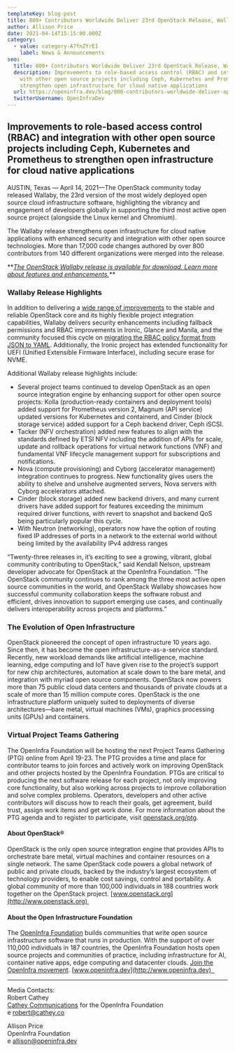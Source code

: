 ```yaml
---
templateKey: blog-post
title: 800+ Contributors Worldwide Deliver 23rd OpenStack Release, Wallaby
author: Allison Price
date: 2021-04-14T15:15:00.000Z
category:
  - value: category-A7fnZYrE1
    label: News & Announcements
seo:
  title: 800+ Contributors Worldwide Deliver 23rd OpenStack Release, Wallaby
  description: Improvements to role-based access control (RBAC) and integration
    with other open source projects including Ceph, Kubernetes and Prometheus to
    strengthen open infrastructure for cloud native applications
  url: https://openinfra.dev/blog/800-contributors-worldwide-deliver-openstack-wallaby
  twitterUsername: OpenInfraDev
---
```

## Improvements to role-based access control (RBAC) and integration with other open source projects including Ceph, Kubernetes and Prometheus to strengthen open infrastructure for cloud native applications

AUSTIN, Texas — April 14, 2021—The OpenStack community today released Wallaby, the 23rd version of the most widely deployed open source cloud infrastructure software, highlighting the vibrancy and engagement of developers globally in supporting the third most active open source project (alongside the Linux kernel and Chromium).

The Wallaby release strengthens open infrastructure for cloud native applications with enhanced security and integration with other open source technologies. More than 17,000 code changes authored by over 800 contributors from 140 different organizations were merged into the release.

\*\**[The OpenStack Wallaby release is available for download. Learn more about features and enhancements.](https://www.openstack.org/software/wallaby/)\*\**

### Wallaby Release Highlights

In addition to delivering a [wide range of improvements](https://releases.openstack.org/wallaby/highlights.html) to the stable and reliable OpenStack core and its highly flexible project integration capabilities, Wallaby delivers security enhancements including fallback permissions and RBAC improvements in Ironic, Glance and Manila, and the community focused this cycle on [migrating the RBAC policy format from JSON to YAML](https://governance.openstack.org/tc/goals/selected/wallaby/migrate-policy-format-from-json-to-yaml.html). Additionally, the Ironic project has extended functionality for UEFI (Unified Extensible Firmware Interface), including secure erase for NVME. 

Additional Wallaby release highlights include:

* Several project teams continued to develop OpenStack as an open source integration engine by enhancing support for other open source projects: Kolla (production-ready containers and deployment tools) added support for Prometheus version 2, Magnum (API service) updated versions for Kubernetes and containerd, and Cinder (block storage service) added support for a Ceph backend driver, Ceph iSCSI. 
* Tacker (NFV orchestration) added new features to align with the standards defined by ETSI NFV including the addition of APIs for scale, update and rollback operations for virtual network functions (VNF) and fundamental VNF lifecycle management support for subscriptions and notifications.
* Nova (compute provisioning) and Cyborg (accelerator management)  integration continues to progress. New functionality gives users the ability to shelve and unshelve augmented servers, Nova servers with Cyborg accelerators attached. 
* Cinder (block storage) added new backend drivers, and many current drivers have added support for features exceeding the minimum required driver functions, with revert to snapshot and backend QoS being particularly popular this cycle.
* With Neutron (networking), operators now have the option of routing fixed IP addresses of ports in a network to the external world without being limited by the availability IPv4 address ranges

“Twenty-three releases in, it’s exciting to see a growing, vibrant, global community contributing to OpenStack,” said Kendall Nelson, upstream developer advocate for OpenStack at the OpenInfra Foundation. “The OpenStack community continues to rank among the three most active open source communities in the world, and OpenStack Wallaby showcases how successful community collaboration keeps the software robust and efficient, drives innovation to support emerging use cases, and continually delivers interoperability across projects and platforms.”

### The Evolution of Open Infrastructure

OpenStack pioneered the concept of open infrastructure 10 years ago. Since then, it has become the open infrastructure-as-a-service standard. Recently, new workload demands like artificial intelligence, machine learning, edge computing and IoT have given rise to the project’s support for new chip architectures, automation at scale down to the bare metal, and integration with myriad open source components. OpenStack now powers more than 75 public cloud data centers and thousands of private clouds at a scale of more than 15 million compute cores. OpenStack is the one infrastructure platform uniquely suited to deployments of diverse architectures—bare metal, virtual machines (VMs), graphics processing units (GPUs) and containers.

### Virtual Project Teams Gathering

The OpenInfra Foundation will be hosting the next Project Teams Gathering (PTG) online from April 19-23. The PTG provides a time and place for contributor teams to join forces and actively work on improving OpenStack and other projects hosted by the OpenInfra Foundation. PTGs are critical to producing the next software release for each project, not only improving core functionality, but also working across projects to improve collaboration and solve complex problems. Operators, developers and other active contributors will discuss how to reach their goals, get agreement, build trust, assign work items and get work done. For more information about the PTG agenda and to register to participate, visit [openstack.org/ptg](https://www.openstack.org/ptg?_ga=2.103250889.893845488.1588019379-1374391620.1544394204).

#### About OpenStack®

OpenStack is the only open source integration engine that provides APIs to orchestrate bare metal, virtual machines and container resources on a single network. The same OpenStack code powers a global network of public and private clouds, backed by the industry’s largest ecosystem of technology providers, to enable cost savings, control and portability. A global community of more than 100,000 individuals in 188 countries work together on the OpenStack project. [www.openstack.org](http://www.openstack.org) 

#### About the Open Infrastructure Foundation

The [OpenInfra Foundation](http://openinfra.dev) builds communities that write open source infrastructure software that runs in production. With the support of over 110,000 individuals in 187 countries, the OpenInfra Foundation hosts open source projects and communities of practice, including infrastructure for AI, container native apps, edge computing and datacenter clouds. [Join the OpenInfra movement](https://openinfra.dev/join). [www.openinfra.dev](http://www.openinfra.dev)  



<hr/>

Media Contacts:\
Robert Cathey[\
Cathey Communications](http://cathey.co) for the OpenInfra Foundation\
e [robert@cathey.co](mailto:robert@cathey.co)

Allison Price\
OpenInfra Foundation\
e allison@openinfra.dev